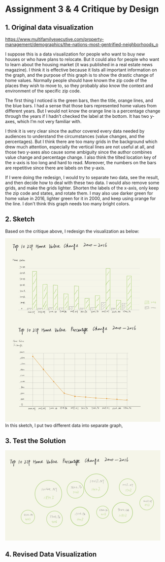 # Assignment 3 & 4 Critique by Design
## 1. Original data visualization
https://www.multifamilyexecutive.com/property-management/demographics/the-nations-most-gentrified-neighborhoods_o   <br />

I suppose this is a data visualization for people who want to buy new houses or who have plans to relocate. But it could also for people who want to learn about the housing market (it was published in a real estate news magazine). I think it is effective because it lists all important information on the graph, and the purpose of this graph is to show the drastic change of home values. Normally people should have known the zip code of the places they wish to move to, so they probably also know the context and environment of the specific zip code.

The first thing I noticed is the green bars, then the title, orange lines, and the blue bars. I had a sense that those bars represented home values from different years. But I would not know the orange line is a percentage change through the years if I hadn’t checked the label at the bottom. It has two y-axes, which I’m not very familiar with.

I think it is very clear since the author covered every data needed by audiences to understand the circumstances (value changes, and the percentages). But I think there are too many grids in the background which drew much attention, especially the vertical lines are not useful at all, and those two y-axes also cause some ambiguity since the author combines value change and percentage change. I also think the tilted location key of the x-axis is too long and hard to read. Moreover, the numbers on the bars are repetitive since there are labels on the y-axis.

If I were doing the redesign, I would try to separate two data, see the result, and then decide how to deal with these two data. I would also remove some grids, and make the grids lighter. Shorten the labels of the x-axis, only keep the zip code and states, and rotate them. I may also use darker green for home value in 2016, lighter green for it in 2000, and keep using orange for the line. I don't think this graph needs too many bright colors.

## 2. Sketch
Based on the critique above, I redesign the visualization as below:

![](/sketch1.jpg)
In this sketch, I put two different data into separate graph, 

## 3. Test the Solution

![](/sketch2.jpg)

## 4. Revised Data Visualization
